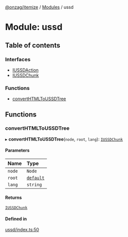 [@onzag/itemize](../README.md) / [Modules](../modules.md) / ussd

# Module: ussd

## Table of contents

### Interfaces

- [IUSSDAction](../interfaces/ussd.IUSSDAction.md)
- [IUSSDChunk](../interfaces/ussd.IUSSDChunk.md)

### Functions

- [convertHTMLToUSSDTree](ussd.md#converthtmltoussdtree)

## Functions

### convertHTMLToUSSDTree

▸ **convertHTMLToUSSDTree**(`node`, `root`, `lang`): [`IUSSDChunk`](../interfaces/ussd.IUSSDChunk.md)

#### Parameters

| Name | Type |
| :------ | :------ |
| `node` | `Node` |
| `root` | [`default`](../classes/base_Root.default.md) |
| `lang` | `string` |

#### Returns

[`IUSSDChunk`](../interfaces/ussd.IUSSDChunk.md)

#### Defined in

[ussd/index.ts:50](https://github.com/onzag/itemize/blob/59702dd5/ussd/index.ts#L50)
